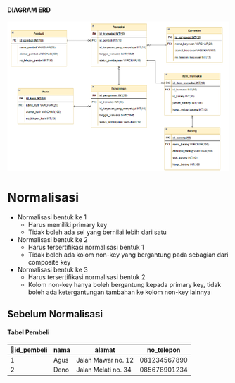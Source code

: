 #### DIAGRAM ERD
![Tambah Data](https://github.com/NormalikaShandi/IF214002/blob/main/Pertemuan6/img%20draw.io/Screenshot%20(748).png "Tambah Data")

# Normalisasi
- Normalisasi bentuk ke 1
    - Harus memiliki primary key
    - Tidak boleh ada sel yang bernilai lebih dari satu
- Normalisasi bentuk ke 2
    - Harus tersertifikasi normalisasi bentuk 1
    - Tidak boleh ada kolom non-key yang bergantung pada sebagian dari composite key
- Normalisasi bentuk ke 3
    - Harus tersertifikasi normalisasi bentuk 2
    - Kolom non-key hanya boleh bergantung kepada primary key, tidak boleh ada ketergantungan tambahan ke kolom non-key lainnya

## Sebelum Normalisasi
#### Tabel Pembeli
|🔑id_pembeli|nama|alamat|no_telepon|
|---|---|---|---|
|1|Agus|Jalan Mawar no. 12|081234567890|
|2|Deno|Jalan Melati no. 34|085678901234|
